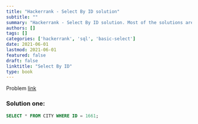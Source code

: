 ```yaml
---
title: "Hackerrank - Select By ID solution"
subtitle: ""
summary: "Hackerrank - Select By ID solution. Most of the solutions are written in Python and Javascript, when possible multiple solutions are added."
authors: []
tags: []
categories: ['hackerrank', 'sql', 'basic-select']
date: 2021-06-01
lastmod: 2021-06-01
featured: false
draft: false
linktitle: "Select By ID"
type: book
---
```

Problem [link](https://www.hackerrank.com/challenges/select-by-id)

### Solution one:

```sql
SELECT * FROM CITY WHERE ID = 1661;
```
